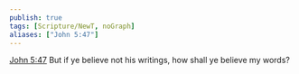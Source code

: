 ```yaml
---
publish: true
tags: [Scripture/NewT, noGraph]
aliases: ["John 5:47"]
---
```

[John 5:47](https://churchofjesuschrist.org/study/scriptures/nt/john/5?lang=eng&id=p47#p47) But if ye believe not his writings, how shall ye believe my words?




